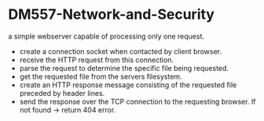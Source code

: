 # DM557-Network-and-Security
a simple webserver capable of processing only one request.

- create a connection socket when contacted by client browser.
- receive the HTTP request from this connection.
- parse the request to determine the specific file being requested.
- get the requested file from the servers filesystem.
- create an HTTP response message consisting of the requested file preceded by header lines.
- send the response over the TCP connection to the requesting browser. If not found -> return 404 error.

